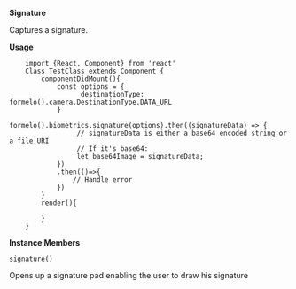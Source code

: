 **Signature**

Captures a signature.

**Usage**
```js+lineNumbers:true 
    import {React, Component} from 'react'
    Class TestClass extends Component {
        componentDidMount(){
            const options = {
                  destinationType: formelo().camera.DestinationType.DATA_URL
            }
            formelo().biometrics.signature(options).then((signatureData) => {
                 // signatureData is either a base64 encoded string or a file URI
                 // If it's base64:
                 let base64Image = signatureData;
            })
            .then(()=>{
                // Handle error
            })
        }
        render(){
            
        }
    }
```

**Instance Members**

    signature()
Opens up a signature pad enabling the user to draw his signature

